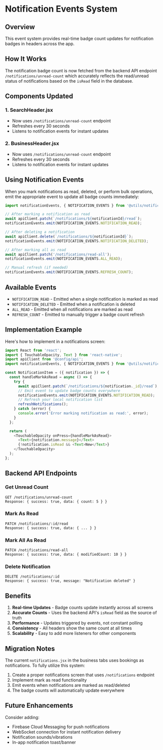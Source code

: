 # Notification Events System

## Overview
This event system provides real-time badge count updates for notification badges in headers across the app.

## How It Works

The notification badge count is now fetched from the backend API endpoint `/notifications/unread-count` which accurately reflects the read/unread status of notifications based on the `isRead` field in the database.

## Components Updated

### 1. SearchHeader.jsx
- Now uses `/notifications/unread-count` endpoint
- Refreshes every 30 seconds
- Listens to notification events for instant updates

### 2. BusinessHeader.jsx
- Now uses `/notifications/unread-count` endpoint
- Refreshes every 30 seconds
- Listens to notification events for instant updates

## Using Notification Events

When you mark notifications as read, deleted, or perform bulk operations, emit the appropriate event to update all badge counts immediately:

```javascript
import notificationEvents, { NOTIFICATION_EVENTS } from '@utils/notificationEvents';

// After marking a notification as read
await apiClient.patch(`/notifications/${notificationId}/read`);
notificationEvents.emit(NOTIFICATION_EVENTS.NOTIFICATION_READ);

// After deleting a notification
await apiClient.delete(`/notifications/${notificationId}`);
notificationEvents.emit(NOTIFICATION_EVENTS.NOTIFICATION_DELETED);

// After marking all as read
await apiClient.patch('/notifications/read-all');
notificationEvents.emit(NOTIFICATION_EVENTS.ALL_READ);

// Manual refresh (if needed)
notificationEvents.emit(NOTIFICATION_EVENTS.REFRESH_COUNT);
```

## Available Events

- `NOTIFICATION_READ` - Emitted when a single notification is marked as read
- `NOTIFICATION_DELETED` - Emitted when a notification is deleted
- `ALL_READ` - Emitted when all notifications are marked as read
- `REFRESH_COUNT` - Emitted to manually trigger a badge count refresh

## Implementation Example

Here's how to implement in a notifications screen:

```javascript
import React from 'react';
import { TouchableOpacity, Text } from 'react-native';
import apiClient from '@config/api';
import notificationEvents, { NOTIFICATION_EVENTS } from '@utils/notificationEvents';

const NotificationItem = ({ notification }) => {
  const handleMarkAsRead = async () => {
    try {
      await apiClient.patch(`/notifications/${notification._id}/read`);
      // Emit event to update badge counts everywhere
      notificationEvents.emit(NOTIFICATION_EVENTS.NOTIFICATION_READ);
      // Refresh your local notification list
      refreshNotifications();
    } catch (error) {
      console.error('Error marking notification as read:', error);
    }
  };

  return (
    <TouchableOpacity onPress={handleMarkAsRead}>
      <Text>{notification.message}</Text>
      {!notification.isRead && <Text>New</Text>}
    </TouchableOpacity>
  );
};
```

## Backend API Endpoints

### Get Unread Count
```
GET /notifications/unread-count
Response: { success: true, data: { count: 5 } }
```

### Mark As Read
```
PATCH /notifications/:id/read
Response: { success: true, data: { ... } }
```

### Mark All As Read
```
PATCH /notifications/read-all
Response: { success: true, data: { modifiedCount: 10 } }
```

### Delete Notification
```
DELETE /notifications/:id
Response: { success: true, message: "Notification deleted" }
```

## Benefits

1. **Real-time Updates** - Badge counts update instantly across all screens
2. **Accurate Counts** - Uses the backend API's `isRead` field as the source of truth
3. **Performance** - Updates triggered by events, not constant polling
4. **Consistency** - All headers show the same count at all times
5. **Scalability** - Easy to add more listeners for other components

## Migration Notes

The current `notifications.jsx` in the business tabs uses bookings as notifications. To fully utilize this system:

1. Create a proper notifications screen that uses `/notifications` endpoint
2. Implement mark as read functionality
3. Emit events when notifications are marked as read/deleted
4. The badge counts will automatically update everywhere

## Future Enhancements

Consider adding:
- Firebase Cloud Messaging for push notifications
- WebSocket connection for instant notification delivery
- Notification sounds/vibrations
- In-app notification toast/banner

